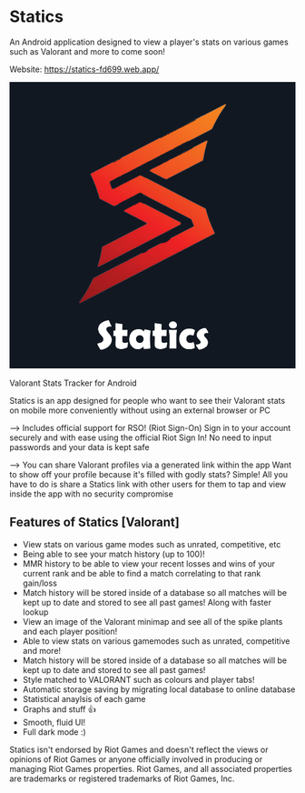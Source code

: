 # Statics
An Android application designed to view a player's stats on various games such as Valorant and more to come soon!

Website: https://statics-fd699.web.app/

![Screenshot](fulllogo.png)

Valorant Stats Tracker for Android

Statics is an app designed for people who want to see their Valorant stats on mobile more conveniently without using an external browser or PC

--> Includes official support for RSO! (Riot Sign-On)
Sign in to your account securely and with ease using the official Riot Sign In!
No need to input passwords and your data is kept safe

--> You can share Valorant profiles via a generated link within the app
Want to show off your profile because it's filled with godly stats? Simple! All you have to do is share a Statics link with other users for them to tap and view inside the app with no security compromise

## Features of Statics [Valorant]
- View stats on various game modes such as unrated, competitive, etc
- Being able to see your match history (up to 100)!
- MMR history to be able to view your recent losses and wins of your current rank and be able to find a match correlating to that rank gain/loss
- Match history will be stored inside of a database so all matches will be kept up to date and stored to see all past games! Along with faster lookup
- View an image of the Valorant minimap and see all of the spike plants and each player position!
- Able to view stats on various gamemodes such as unrated, competitive and more!
- Match history will be stored inside of a database so all matches will be kept up to date and stored to see all past games!
- Style matched to VALORANT such as colours and player tabs!
- Automatic storage saving by migrating local database to online database
- Statistical anaylsis of each game
- Graphs and stuff 👍
- Smooth, fluid UI!
- Full dark mode :)


Statics isn't endorsed by Riot Games and doesn't reflect the views or opinions of Riot Games or anyone officially involved in producing or managing Riot Games properties.
Riot Games, and all associated properties are trademarks or registered trademarks of Riot Games, Inc.
